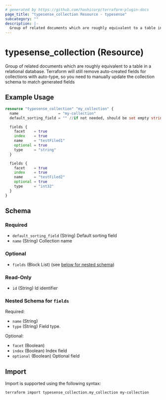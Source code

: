 ```yaml
---
# generated by https://github.com/hashicorp/terraform-plugin-docs
page_title: "typesense_collection Resource - typesense"
subcategory: ""
description: |-
  Group of related documents which are roughly equivalent to a table in a relational database. Terraform will still remove auto-created fields for collections with auto-type, so you need to manually update the collection schema to match generated fields
---
```


# typesense_collection (Resource)

Group of related documents which are roughly equivalent to a table in a relational database. Terraform will still remove auto-created fields for collections with auto-type, so you need to manually update the collection schema to match generated fields

## Example Usage

```terraform
resource "typesense_collection" "my_collection" {
  name                  = "my-collection"
  default_sorting_field = "" //if not needed, should be set empty string to match Typesense collection schema

  fields {
    facet    = true
    index    = true
    name     = "testFiled1"
    optional = true
    type     = "string"
  }

  fields {
    facet    = true
    index    = true
    name     = "testFiled2"
    optional = true
    type     = "int32"
  }
}
```

<!-- schema generated by tfplugindocs -->
## Schema

### Required

- `default_sorting_field` (String) Default sorting field
- `name` (String) Collection name

### Optional

- `fields` (Block List) (see [below for nested schema](#nestedblock--fields))

### Read-Only

- `id` (String) Id identifier

<a id="nestedblock--fields"></a>
### Nested Schema for `fields`

Required:

- `name` (String)
- `type` (String) Field type.

Optional:

- `facet` (Boolean)
- `index` (Boolean) Index field
- `optional` (Boolean) Optional field

## Import

Import is supported using the following syntax:

```shell
terraform import typesense_collection.my_collection my-collection
```
